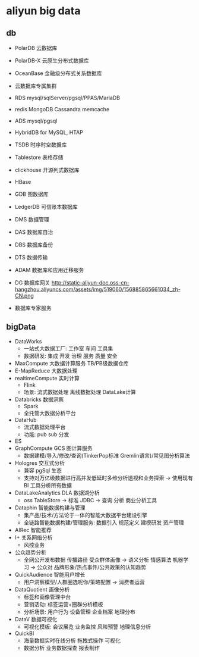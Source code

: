 # aliyun big data

## db

- PolarDB 云数据库
- PolarDB-X 云原生分布式数据库
- OceanBase 金融级分布式关系数据库
- 云数据库专属集群
- RDS mysql/sqlServer/pgsql/PPAS/MariaDB
- redis MongoDB Cassandra memcache
- ADS mysql/pgsql
- HybridDB for MySQL, HTAP
- TSDB 时序时空数据库
- Tablestore 表格存储
- clickhouse 开源列式数据库
- HBase
- GDB 图数据库
- LedgerDB 可信账本数据库

- DMS 数据管理
- DAS 数据库自治
- DBS 数据库备份
- DTS 数据传输
- ADAM 数据库和应用迁移服务
- DG 数据库网关 <http://static-aliyun-doc.oss-cn-hangzhou.aliyuncs.com/assets/img/519060/156885865661034_zh-CN.png>
- 数据库专家服务

## bigData

- DataWorks
  - 一站式大数据工厂: 工作室 车间 工具集
  - 数据研发: 集成 开发 治理 服务 质量 安全
- MaxCompute 大数据计算服务 TB/PB级数据仓库
- E-MapReduce 大数据处理
- realtimeCompute 实时计算
  - Flink
  - 场景: 流式数据处理 离线数据处理 DataLake计算
- Databricks 数据洞察
  - Spark
  - 全托管大数据分析平台
- DataHub
  - 流式数据处理平台
  - 功能: pub sub 分发
- ES
- GraphCompute GCS 图计算服务
  - 数据建模/导入/修改/查询(TinkerPop标准 Gremlin语言)/常见图分析算法
- Hologres 交互式分析
  - 兼容 pgSql 生态
  - 支持对万亿级数据进行高并发低延时多维分析透视和业务探索 -> 使用现有 BI 工具分析所有数据
- DataLakeAnalytics DLA 数据湖分析
  - oss TableStore -> 标准 JDBC -> 查询 分析 商业分析工具
- Dataphin 智能数据构建与管理
  - 集产品/技术/方法论于一体的智能大数据平台建设引擎
  - 全链路智能数据构建/管理服务: 数据引入 规范定义 建模研发 资产管理
- AIRec 智能推荐
- I+ 关系网络分析
  - 风控业务
- 公众趋势分析
  - 全网公开发布数据 传播路径 受众群体画像 -> 语义分析 情感算法 机器学习 -> 公众对 品牌形象/热点事件/公共政策的认知趋势
- QuickAudience 智能用户增长
  - 用户洞察模型/人群圈选呢你/策略配置 -> 消费者运营
- DataQuotient 画像分析
  - 标签和画像管理中台
  - 营销活动: 标签运营+圈群分析模板
  - 分析场景: 用户行为 设备管理 企业档案 地理分布
- DataV 数据可视化
  - 可视化模板: 会议展览 业务监控 风险预警 地理信息分析
- QuickBI
  - 海量数据实时在线分析 拖拽式操作 可视化
  - 数据分析 业务数据探查 报表制作
